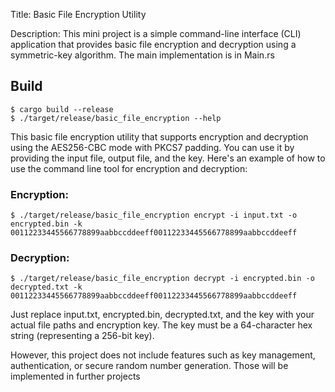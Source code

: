 Title: Basic File Encryption Utility

Description: This mini project is a simple command-line interface (CLI) application that provides basic file encryption and decryption using a symmetric-key algorithm. The main implementation is in Main.rs

## Build
```
$ cargo build --release
$ ./target/release/basic_file_encryption --help
```

This basic file encryption utility that supports encryption and decryption using the AES256-CBC mode with PKCS7 padding. You can use it by providing the input file, output file, and the key. Here's an example of how to use the command line tool for encryption and decryption:

### Encryption:
```
$ ./target/release/basic_file_encryption encrypt -i input.txt -o encrypted.bin -k 00112233445566778899aabbccddeeff00112233445566778899aabbccddeeff
```

### Decryption:
```
$ ./target/release/basic_file_encryption decrypt -i encrypted.bin -o decrypted.txt -k 00112233445566778899aabbccddeeff00112233445566778899aabbccddeeff
```

Just replace input.txt, encrypted.bin, decrypted.txt, and the key with your actual file paths and encryption key. The key must be a 64-character hex string (representing a 256-bit key).

However, this project does not include features such as key management, authentication, or secure random number generation. Those will be implemented in further projects
